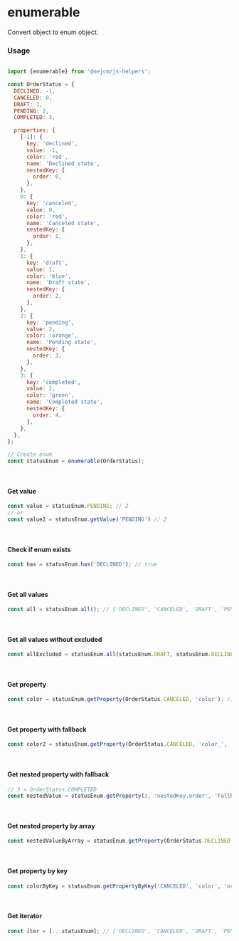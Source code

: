 
# enumerable

<p>
  Convert object to enum object.
</p>

### Usage

```js

import {enumerable} from '@nejcm/js-helpers';

const OrderStatus = {
  DECLINED: -1,
  CANCELED: 0,
  DRAFT: 1,
  PENDING: 2,
  COMPLETED: 3,

  properties: {
    [-1]: {
      key: 'declined',
      value: -1,
      color: 'red',
      name: 'Declined state',
      nestedKey: {
        order: 0,
      },
    },
    0: {
      key: 'canceled',
      value: 0,
      color: 'red',
      name: 'Canceled state',
      nestedKey: {
        order: 1,
      },
    },
    1: {
      key: 'draft',
      value: 1,
      color: 'blue',
      name: 'Draft state',
      nestedKey: {
        order: 2,
      },
    },
    2: {
      key: 'pending',
      value: 2,
      color: 'orange',
      name: 'Pending state',
      nestedKey: {
        order: 3,
      },
    },
    3: {
      key: 'completed',
      value: 2,
      color: 'green',
      name: 'Completed state',
      nestedKey: {
        order: 4,
      },
    },
  },
};

// Create enum
const statusEnum = enumerable(OrderStatus);

```
<br />

#### Get value

```js
const value = statusEnum.PENDING; // 2
// or
const value2 = statusEnum.getValue('PENDING') // 2
```
<br />

#### Check if enum exists

```js
const has = statusEnum.has('DECLINED'); // true
```
<br />

#### Get all values

```js
const all = statusEnum.all(); // ['DECLINED', 'CANCELED', 'DRAFT', 'PENDING', 'COMPLETED']
```
<br />

#### Get all values without excluded

```js
const allExcluded = statusEnum.all(statusEnum.DRAFT, statusEnum.DECLINED); // ['CANCELED', 'PENDING', 'COMPLETED']
```
<br />

#### Get property

```js
const color = statusEnum.getProperty(OrderStatus.CANCELED, 'color'); // 'red'
```
<br />

#### Get property with fallback

```js
const color2 = statusEnum.getProperty(OrderStatus.CANCELED, 'color_', 'pink')  // 'pink'
```
<br />

#### Get nested property with fallback

```js
// 3 = OrderStatus.COMPLETED
const nestedValue = statusEnum.getProperty(3, 'nestedKey.order', 'Fallback')  // 4
```
<br />

#### Get nested property by array

```js
const nestedValueByArray = statusEnum.getProperty(OrderStatus.DECLINED, ['nestedKey', 'order'])  // 0
```
<br />

#### Get property by key

```js
const colorByKey = statusEnum.getPropertyByKey('CANCELED', 'color', 'orange'); // 'red'
```
<br />

#### Get iterator

```js
const iter = [...statusEnum]; // ['DECLINED', 'CANCELED', 'DRAFT', 'PENDING', 'COMPLETED']
```